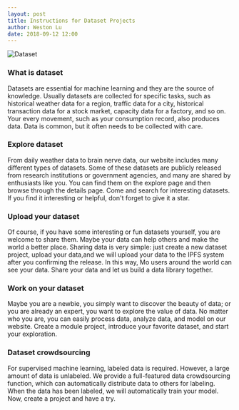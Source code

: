 ```yaml
---
layout: post
title: Instructions for Dataset Projects
author: Weston Lu
date: 2018-09-12 12:00
--- 
```

![Dataset](https://ws3.sinaimg.cn/large/006tNbRwgy1fvmtwjqsqnj31kw0zkhdt.jpg)
### What is dataset
Datasets are essential for machine learning and they are the source of knowledge.  Usually datasets are collected for specific tasks, such as historical weather data for a region, traffic data for a city, historical transaction data for a stock market, capacity data for a factory, and so on. Your every movement, such as your consumption record, also produces data. Data is common, but it often needs to be collected with care.
### Explore dataset
From daily weather data to brain nerve data, our website includes many different types of datasets. Some of these datasets are publicly released from research institutions or government agencies, and many are shared by enthusiasts like you. You can find them on the explore page and then browse through the details page. Come and search for interesting datasets. If you find it interesting or helpful, don't forget to give it a star.
### Upload your dataset
Of course, if you have some interesting or fun datasets yourself, you are welcome to share them. Maybe your data can help others and make the world a better place. Sharing data is very simple: just create a new dataset project, upload your data,and we will upload your data to the IPFS system after you confirming the release. In this way, Mo users around the world can see your data. Share your data and let us build a data library together.
### Work on your dataset
Maybe you are a newbie, you simply want to discover the beauty of data; or you are already an expert, you want to explore the value of data. No matter who you are, you can easily process data, analyze data, and model on our website. Create a module project, introduce your favorite dataset, and start your exploration.
### Dataset crowdsourcing
For supervised machine learning, labeled data is required. However, a large amount of data is unlabeled. We provide a full-featured data crowdsourcing function, which can automatically distribute data to others for labeling. When the data has been labeled, we will automatically train your model. Now, create a project and have a try.
